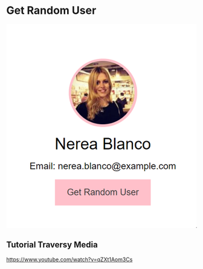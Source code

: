 # Get Random User
![](project.gif)

## Tutorial Traversy Media
https://www.youtube.com/watch?v=qZXt1Aom3Cs